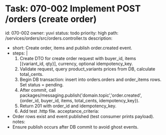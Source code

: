 # Task: 070-002 Implement POST /orders (create order)
id: 070-002
owner: yuvi
status: todo
priority: high
path: /services/orders/src/orders.controller.ts
description:
  - short: Create order, items and publish order.created event.
  - steps: |
      1. Create DTO for create order request with buyer_id, items [{variant_id, qty}], currency, optional idempotency_key.
      2. Validate request, query product_variants prices from DB, calculate total_cents.
      3. Begin DB transaction: insert into orders.orders and order_items rows. Set status = pending.
      4. After commit, call packages/messaging.publish('domain.topic','order.created', {order_id, buyer_id, items, total_cents, idempotency_key}).
      5. Return 201 with order_id and idempotency_key.
      6. Add test .http file.
acceptance_criteria:
  - Order rows exist and event published (test consumer prints payload).
notes:
  - Ensure publish occurs after DB commit to avoid ghost events.
